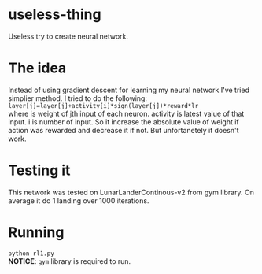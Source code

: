 # useless-thing
Useless try to create neural network.


# The idea
Instead of using gradient descent for learning my neural network I've tried simplier method. I tried to do the following:<br>
` layer[j]=layer[j]+activity[i]*sign(layer[j])*reward*lr ` <br>
where is weight of jth input of each neuron. activity is latest value of that input. i is number of input. So it increase the absolute value of weight if action was rewarded and decrease it if not. But unfortanetely it doesn't work.

# Testing it
This network was tested on LunarLanderContinous-v2 from gym library. On average it do 1 landing over 1000 iterations.

# Running 
` python rl1.py ` <br>
**NOTICE**: ` gym ` library is required to run. 
